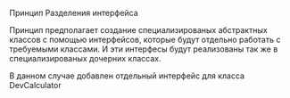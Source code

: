 Принцип Разделения интерфейса

Принцип предполагает создание специализированых абстрактных классов с помощью интерфейсов, которые будут отдельно работать с требуемыми классами. И эти интерфесы будут реализованы так же в специализированых дочерних классах.

В данном случае добавлен отдельный интерфейс для класса DevCalculator